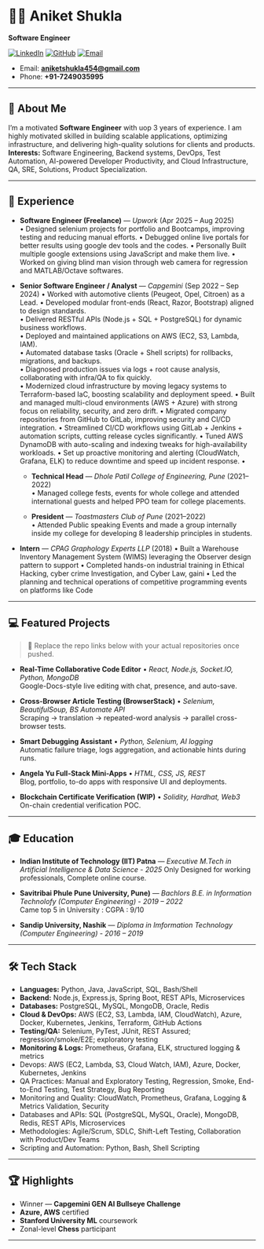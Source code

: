 # 👨‍💻 Aniket Shukla

**Software Engineer**

[![LinkedIn](https://img.shields.io/badge/LinkedIn-Aniket%20Shukla-blue?logo=linkedin)](https://www.linkedin.com/in/shukla-aniket/)
[![GitHub](https://img.shields.io/badge/GitHub-AniketShukla03-black?logo=github)](https://github.com/AniketShukla03)
[![Email](https://img.shields.io/badge/Email-aniketshukla454%40gmail.com-red?logo=gmail)](mailto:aniketshukla454@gmail.com)
- Email: **aniketshukla454@gmail.com**  
- Phone: **+91-7249035995**

---

## 🚀 About Me

I’m a motivated **Software Engineer** with uop 3 years of experience. I am highly motivated skilled in building scalable applications, optimizing infrastructure, and delivering high-quality solutions for clients and products.
**Interests:** Software Engineering, Backend systems, DevOps, Test Automation, AI-powered Developer Productivity, and Cloud Infrastructure, QA, SRE, Solutions, Product Specialization.

---

## 🏢 Experience

- **Software Engineer (Freelance)** — *Upwork* (Apr 2025 – Aug 2025)  
 • Designed selenium projects for portfolio and Bootcamps, improving testing and reducing manual efforts.
 • Debugged online live portals for better results using google dev tools and the codes.
 • Personally Built multiple google extensions using JavaScript and make them live.
 • Worked on giving blind man vision through web camera for regression and MATLAB/Octave softwares.

- **Senior Software Engineer / Analyst** — *Capgemini* (Sep 2022 – Sep 2024)
  • Worked with automotive clients (Peugeot, Opel, Citroen) as a Lead.
  •  Developed modular front-ends (React, Razor, Bootstrap) aligned to design standards.  
  • Delivered RESTful APIs (Node.js + SQL + PostgreSQL) for dynamic business workflows.  
  • Deployed and maintained applications on AWS (EC2, S3, Lambda, IAM).  
  • Automated database tasks (Oracle + Shell scripts) for rollbacks, migrations, and backups.  
  • Diagnosed production issues via logs + root cause analysis, collaborating with infra/QA to fix quickly.  
  • Modernized cloud infrastructure by moving legacy systems to Terraform-based IaC, boosting scalability and deployment speed.
  • Built and managed multi-cloud environments (AWS + Azure) with strong focus on reliability, security, and zero drift.
  • Migrated company repositories from GitHub to GitLab, improving security and CI/CD integration.
  • Streamlined CI/CD workflows using GitLab + Jenkins + automation scripts, cutting release cycles significantly.
  • Tuned AWS DynamoDB with auto-scaling and indexing tweaks for high-availability workloads.
  • Set up proactive monitoring and alerting (CloudWatch, Grafana, ELK) to reduce downtime and speed up incident response.
  •

  - **Technical Head** — *Dhole Patil College of Engineering, Pune* (2021–2022)  
  • Managed college fests, events for whole college and attended international guests and helped PPO team for college placements.

  - **President** — *Toastmasters Club of Pune* (2021–2022)  
  • Attended Public speaking Events and made a group internally inside my college for developing 8 leadership principles in students.

- **Intern** — *CPAG Graphology Experts LLP* (2018)
  • Built a Warehouse Inventory Management System (WIMS) leveraging the Observer design pattern to support
  • Completed hands-on industrial training in Ethical Hacking, cyber crime Investigation, and Cyber Law, gaini
  • Led the planning and technical operations of competitive programming events on platforms like Code
---

## 💻 Featured Projects

> 🔗 Replace the repo links below with your actual repositories once pushed.

- **Real-Time Collaborative Code Editor** • *React, Node.js, Socket.IO, Python, MongoDB*  
  Google-Docs-style live editing with chat, presence, and auto-save.  
  

- **Cross-Browser Article Testing (BrowserStack)** • *Selenium, BeautifulSoup, BS Automate API*  
  Scraping → translation → repeated-word analysis → parallel cross-browser tests.  
  
- **Smart Debugging Assistant** • *Python, Selenium, AI logging*  
  Automatic failure triage, logs aggregation, and actionable hints during runs.  
  
- **Angela Yu Full-Stack Mini-Apps** • *HTML, CSS, JS, REST*  
  Blog, portfolio, to-do apps with responsive UI and deployments.  
  
- **Blockchain Certificate Verification (WIP)** • *Solidity, Hardhat, Web3*  
  On-chain credential verification POC.  
  
---
## 🎓 Education  

- **Indian Institute of Technology (IIT) Patna** — *Executive M.Tech in Artificial Intelligence & Data Science* - *2025*
  Only Designed for working professionals, Complete online course.
    

- **Savitribai Phule Pune University, Pune)** — *Bachlors B.E. in Information Technolofy (Computer Engineering)* - *2019 – 2022*  
  Came top 5 in University : CGPA : 9/10
  
- **Sandip University, Nashik** — *Diploma in Imformation Technology (Computer Engineering)*  - *2016 – 2019*    
  
---
## 🛠️ Tech Stack

- **Languages:** Python, Java, JavaScript, SQL, Bash/Shell  
- **Backend:** Node.js, Express.js, Spring Boot, REST APIs, Microservices  
- **Databases:** PostgreSQL, MySQL, MongoDB, Oracle, Redis  
- **Cloud & DevOps:** AWS (EC2, S3, Lambda, IAM, CloudWatch), Azure, Docker, Kubernetes, Jenkins, Terraform, GitHub Actions  
- **Testing/QA:** Selenium, PyTest, JUnit, REST Assured; regression/smoke/E2E; exploratory testing  
- **Monitoring & Logs:** Prometheus, Grafana, ELK, structured logging & metrics
- Devops: AWS (EC2, Lambda, S3, Cloud Watch, IAM), Azure, Docker, Kubernetes, Jenkins
- QA Practices: Manual and Exploratory Testing, Regression, Smoke, End-to-End Testing, Test Strategy, Bug Reporting
- Monitoring and Quality: CloudWatch, Prometheus, Grafana, Logging & Metrics Validation, Security
- Databases and APIs: SQL (PostgreSQL, MySQL, Oracle), MongoDB, Redis, REST APIs, Microservices
- Methodologies: Agile/Scrum, SDLC, Shift-Left Testing, Collaboration with Product/Dev Teams
- Scripting and Automation: Python, Bash, Shell Scripting

---

## 🏆 Highlights

- Winner — **Capgemini GEN AI Bullseye Challenge**  
- **Azure, AWS** certified  
- **Stanford University ML** coursework  
- Zonal-level **Chess** participant

---
